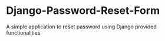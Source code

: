 # Django-Password-Reset-Form
A simple application to reset password using Django provided functionalities
